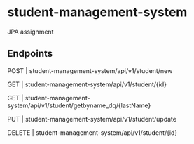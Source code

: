 # student-management-system
JPA assignment


Endpoints
----------------------
POST | student-management-system/api/v1/student/new

GET | student-management-system/api/v1/student/{id}

GET | student-management-system/api/v1/student/getbyname_dq/{lastName}

PUT | student-management-system/api/v1/student/update

DELETE | student-management-system/api/v1/student/{id}
